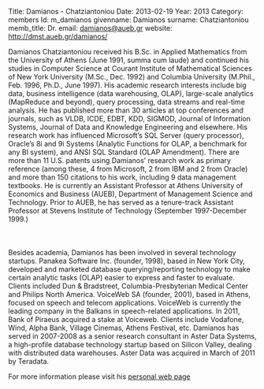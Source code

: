 Title: Damianos - Chatziantoniou
Date: 2013-02-19
Year: 2013
Category: members 
Id: m_damianos
givenname: Damianos
surname: Chatziantoniou
memb_title: Dr.
email: damianos@aueb.gr
website: http://dmst.aueb.gr/damianos/
<p>
Damianos Chatziantoniou received his B.Sc. in Applied Mathematics from the University of 
Athens (June 1991, summa cum laude) and continued his studies in Computer Science at 
Courant Institute of Mathematical Sciences of New York University (M.Sc., Dec. 1992) and 
Columbia University (M.Phil., Feb. 1996, Ph.D., June 1997). His academic research interests
include big data, business intelligence (data warehousing, OLAP), large-scale analytics
(MapReduce and beyond), query processing, data streams and real-time analysis. He has 
published more than 30 articles at top conferences and journals, such as VLDB, ICDE, EDBT, 
KDD, SIGMOD, Journal of Information Systems, Journal of Data and Knowledge Engineering and 
elsewhere. His research work has influenced Microsoft’s SQL Server (query processor), 
Oracle’s 8i and 9i Systems (Analytic Functions for OLAP, a benchmark for any BI system), and 
ANSI SQL Standard (OLAP Amendment). There are more than 11 U.S. patents using Damianos’ research 
work as primary reference (among these, 4 from Microsoft, 2 from IBM and 2 from Oracle) and 
more than 150 citations to his work, including 9 data management textbooks.  He is currently 
an Assistant Professor at Athens University of Economics and Business (AUEB), Department of 
Management Science and Technology. Prior to AUEB, he has served as a tenure-track Assistant 
Professor at Stevens Institute of Technology (September 1997-December 1999.) 
<BR></BR><BR></BR>
Besides academia, Damianos has been involved in several technology startups. Panakea Software 
Inc. (founder, 1998), based in New York City, developed and marketed database querying/reporting 
technology to make certain analytic tasks (OLAP) easier to express and faster to evaluate. Clients 
included Dun &amp; Bradstreet, Columbia-Presbyterian Medical Center and Philips North America. 
VoiceWeb SA (founder, 2001), based in Athens, focused on speech and telecom applications. VoiceWeb is 
currently the leading company in the Balkans in speech-related applications. In 2011, Bank of Piraeus 
acquired a stake at Voiceweb. Clients include Vodafone, Wind, Alpha Bank, Village Cinemas, Athens 
Festival, etc. Damianos has served in 2007-2008 as a senior research consultant in Aster Data 
Systems, a high-profile database technology startup based on Silicon Valley, dealing with distributed data
warehouses. Aster Data was acquired in March of 2011 by Teradata.
</p>
<p>For more information please visit his	
<a href="http://dmst.aueb.gr/damianos/">personal web page</a>
</p>